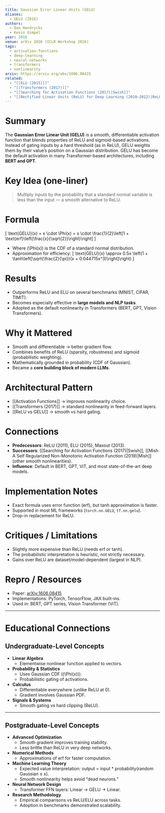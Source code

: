 ```yaml
---
title: Gaussian Error Linear Units (GELU)
aliases:
  - GELU (2016)
authors:
  - Dan Hendrycks
  - Kevin Gimpel
year: 2016
venue: arXiv 2016 (ICLR Workshop 2016)
tags:
  - activation-functions
  - deep-learning
  - neural-networks
  - transformers
  - nonlinearity
arxiv: https://arxiv.org/abs/1606.08415
related:
  - "[[ELU (2015)]]"
  - "[[Transformers (2017)]]"
  - "[[Searching for Activation Functions (2017)|Swish]]"
  - "[[Rectified Linear Units (ReLU) for Deep Learning (2010–2012)|ReLU]]"
---
```


# Summary
The **Gaussian Error Linear Unit (GELU)** is a smooth, differentiable activation function that blends properties of ReLU and sigmoid-based activations. Instead of gating inputs by a hard threshold (as in ReLU), GELU weights them by their value’s position on a Gaussian distribution. GELU has become the default activation in many Transformer-based architectures, including **BERT and GPT**.

# Key Idea (one-liner)
> Multiply inputs by the probability that a standard normal variable is less than the input — a smooth alternative to ReLU.

# Formula
\[
\text{GELU}(x) = x \cdot \Phi(x) = x \cdot \frac{1}{2}\left[1 + \text{erf}\left(\frac{x}{\sqrt{2}}\right)\right]
\]

- Where \(\Phi(x)\) is the CDF of a standard normal distribution.
- Approximation for efficiency:
\[
\text{GELU}(x) \approx 0.5x \left(1 + \tanh\left[\sqrt{\frac{2}{\pi}}(x + 0.044715x^3)\right]\right)
\]

# Results
- Outperforms ReLU and ELU on several benchmarks (MNIST, CIFAR, TIMIT).  
- Becomes especially effective in **large models and NLP tasks**.  
- Adopted as the default nonlinearity in Transformers (BERT, GPT, Vision Transformers).  

# Why it Mattered
- Smooth and differentiable → better gradient flow.  
- Combines benefits of ReLU (sparsity, robustness) and sigmoid (probabilistic weighting).  
- Mathematically grounded in probability (CDF of Gaussian).  
- Became a **core building block of modern LLMs**.  

# Architectural Pattern
- [[Activation Functions]] → improves nonlinearity choice.  
- [[Transformers (2017)]] → standard nonlinearity in feed-forward layers.  
- [[ReLU vs GELU]] → smooth vs hard gating.  

# Connections
- **Predecessors**: ReLU (2011), ELU (2015), Maxout (2013).  
- **Successors**: [[Searching for Activation Functions (2017)|Swish]], [[Mish A Self Regularized Non-Monotonic Activation Function (2019)|Mish]] (other smooth nonlinearities).  
- **Influence**: Default in BERT, GPT, ViT, and most state-of-the-art deep models.  

# Implementation Notes
- Exact formula uses error function (erf), but tanh approximation is faster.  
- Supported in most ML frameworks (`torch.nn.GELU`, `tf.nn.gelu`).  
- Drop-in replacement for ReLU.  

# Critiques / Limitations
- Slightly more expensive than ReLU (needs erf or tanh).  
- The probabilistic interpretation is heuristic, not strictly necessary.  
- Gains over ReLU are dataset/model-dependent (largest in NLP).  

# Repro / Resources
- Paper: [arXiv:1606.08415](https://arxiv.org/abs/1606.08415)  
- Implementations: PyTorch, TensorFlow, JAX built-ins.  
- Used in: BERT, GPT series, Vision Transformer (ViT).  

---

# Educational Connections

## Undergraduate-Level Concepts
- **Linear Algebra**
  - Elementwise nonlinear function applied to vectors.  
- **Probability & Statistics**
  - Uses Gaussian CDF (\(\Phi(x)\)).  
  - Probabilistic gating of activations.  
- **Calculus**
  - Differentiable everywhere (unlike ReLU at 0).  
  - Gradient involves Gaussian PDF.  
- **Signals & Systems**
  - Smooth gating vs hard clipping (ReLU).  

---

## Postgraduate-Level Concepts
- **Advanced Optimization**
  - Smooth gradient improves training stability.  
  - Less brittle than ReLU in very deep networks.  
- **Numerical Methods**
  - Approximations of erf for faster computation.  
- **Machine Learning Theory**
  - Expected value interpretation: output = input * probability(random Gaussian ≤ x).  
  - Smooth nonlinearity helps avoid “dead neurons.”  
- **Neural Network Design**
  - Transformer FFN layers: Linear → GELU → Linear.  
- **Research Methodology**
  - Empirical comparisons vs ReLU/ELU across tasks.  
  - Adoption in benchmarks demonstrated scalability.  
